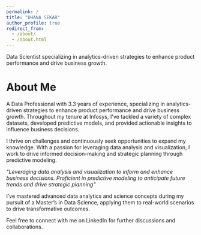 ```yaml
---
permalink: /
title: "DHANA SEKAR"
author_profile: true
redirect_from: 
  - /about/
  - /about.html
---
```


Data Scientist specializing in analytics-driven strategies to enhance product performance and drive business growth.

About Me 
======
A Data Professional with 3.3 years of experience, specializing in analytics-driven strategies to enhance product performance and drive business growth. Throughout my tenure at Infosys, I've tackled a variety of complex datasets, developed predictive models, and provided actionable insights to influence business decisions.

I thrive on challenges and continuously seek opportunities to expand my knowledge. With a passion for leveraging data analysis and visualization, I work to drive informed decision-making and strategic planning through predictive modeling.

_"Leveraging data analysis and visualization to inform and enhance business decisions. Proficient in predictive modeling to anticipate future trends and drive strategic planning"_

I’ve mastered advanced data analytics and science concepts during my pursuit of a Master’s in Data Science, applying them to real-world scenarios to drive transformative outcomes.

Feel free to connect with me on LinkedIn for further discussions and collaborations. 
